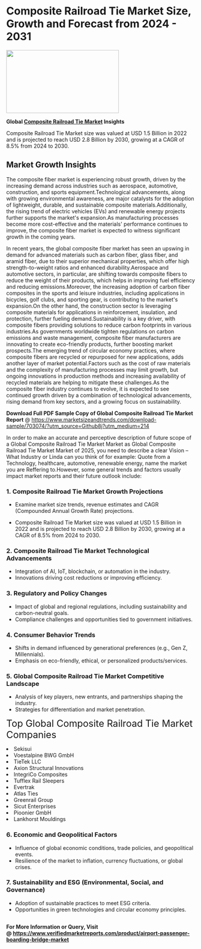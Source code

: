<H1>Composite Railroad Tie Market Size, Growth and Forecast from 2024 - 2031</H1><img class="aligncenter size-medium wp-image-584254" src="https://thirdeyenews.in/wp-content/uploads/2024/09/Global-Market-Research-300x168.jpeg" alt="" width="300" height="168" /><p><strong>Global&nbsp;<a href="https://www.marketsizeandtrends.com/download-sample/703074/?utm_source=Github8j?utm_medium=214">Composite Railroad Tie Market</a> Insights</strong></p><p>Composite Railroad Tie Market size was valued at USD 1.5 Billion in 2022 and is projected to reach USD 2.8 Billion by 2030, growing at a CAGR of 8.5% from 2024 to 2030.</p><p><h2>Market Growth Insights</h2> <p>The composite fiber market is experiencing robust growth, driven by the increasing demand across industries such as aerospace, automotive, construction, and sports equipment.Technological advancements, along with growing environmental awareness, are major catalysts for the adoption of lightweight, durable, and sustainable composite materials.Additionally, the rising trend of electric vehicles (EVs) and renewable energy projects further supports the market's expansion.As manufacturing processes become more cost-effective and the materials' performance continues to improve, the composite fiber market is expected to witness significant growth in the coming years.</p> <p>In recent years, the global composite fiber market has seen an upswing in demand for advanced materials such as carbon fiber, glass fiber, and aramid fiber, due to their superior mechanical properties, which offer high strength-to-weight ratios and enhanced durability.Aerospace and automotive sectors, in particular, are shifting towards composite fibers to reduce the weight of their products, which helps in improving fuel efficiency and reducing emissions.Moreover, the increasing adoption of carbon fiber composites in the sports and leisure industries, including applications in bicycles, golf clubs, and sporting gear, is contributing to the market's expansion.On the other hand, the construction sector is leveraging composite materials for applications in reinforcement, insulation, and protection, further fueling demand.Sustainability is a key driver, with composite fibers providing solutions to reduce carbon footprints in various industries.As governments worldwide tighten regulations on carbon emissions and waste management, composite fiber manufacturers are innovating to create eco-friendly products, further boosting market prospects.The emerging trend of circular economy practices, where composite fibers are recycled or repurposed for new applications, adds another layer of market potential.Factors such as the cost of raw materials and the complexity of manufacturing processes may limit growth, but ongoing innovations in production methods and increasing availability of recycled materials are helping to mitigate these challenges.As the composite fiber industry continues to evolve, it is expected to see continued growth driven by a combination of technological advancements, rising demand from key sectors, and a growing focus on sustainability.<p><span class=""><strong>Download Full PDF Sample Copy of Global Composite Railroad Tie Market Report</strong> @ <a href="https://www.marketsizeandtrends.com/download-sample/703074/?utm_source=Github8j?utm_medium=214" target="_blank">https://www.marketsizeandtrends.com/download-sample/703074/?utm_source=Github8j?utm_medium=214</a></span></p><p>In order to make an accurate and perceptive description of future scope of a Global&nbsp;Composite Railroad Tie Market Market as Global&nbsp;Composite Railroad Tie Market Market of 2025, you need to describe a clear Vision &ndash; What Industry or Linda can you think of for example: Quote from a Technology, healthcare, automotive, renewable energy, name the market you are Reffering to.However, some general trends and factors usually impact market reports and their future outlook include:</p><h3>1.&nbsp;<strong>Composite Railroad Tie Market Growth Projections</strong></h3><ul><li>Examine market size trends, revenue estimates and CAGR (Compounded Annual Growth Rate) projections.</li><li><p>Composite Railroad Tie Market size was valued at USD 1.5 Billion in 2022 and is projected to reach USD 2.8 Billion by 2030, growing at a CAGR of 8.5% from 2024 to 2030.</p></li></ul><h3>2.&nbsp;<strong>Composite Railroad Tie Market Technological Advancements</strong></h3><ul><li>Integration of AI, IoT, blockchain, or automation in the industry.</li><li>Innovations driving cost reductions or improving efficiency.</li></ul><h3>3.&nbsp;<strong>Regulatory and Policy Changes</strong></h3><ul><li>Impact of global and regional regulations, including sustainability and carbon-neutral goals.</li><li>Compliance challenges and opportunities tied to government initiatives.</li></ul><h3>4.&nbsp;<strong>Consumer Behavior Trends</strong></h3><ul><li>Shifts in demand influenced by generational preferences (e.g., Gen Z, Millennials).</li><li>Emphasis on eco-friendly, ethical, or personalized products/services.</li></ul><h3>5.&nbsp;<strong>Global Composite Railroad Tie Market Competitive Landscape</strong></h3><ul><li>Analysis of key players, new entrants, and partnerships shaping the industry.</li><li>Strategies for differentiation and market penetration.</li></ul><p data-pm-slice="1 1 []"><span style="color: inherit; font-family: inherit; font-size: 25px;">Top Global Composite Railroad Tie Market Companies</span></p><div class="" data-test-id=""><p><li>Sekisui</li><li> Voestalpine BWG GmbH</li><li> TieTek LLC</li><li> Axion Structural Innovations</li><li> IntegriCo Composites</li><li> Tufflex Rail Sleepers</li><li> Evertrak</li><li> Atlas Ties</li><li> Greenrail Group</li><li> Sicut Enterprises</li><li> Pioonier GmbH</li><li> Lankhorst Mouldings</li></p></div><h3>6.&nbsp;<strong>Economic and Geopolitical Factors</strong></h3><ul><li>Influence of global economic conditions, trade policies, and geopolitical events.</li><li>Resilience of the market to inflation, currency fluctuations, or global crises.</li></ul><h3>7.&nbsp;<strong>Sustainability and ESG (Environmental, Social, and Governance)</strong></h3><ul><li>Adoption of sustainable practices to meet ESG criteria.</li><li>Opportunities in green technologies and circular economy principles.</li></ul><h2><strong style="font-size: 14px;">For More Information or Query, Visit @&nbsp;</strong><a style="background-color: #ffffff; font-size: 14px;" href="https://www.marketsizeandtrends.com/report/composite-railroad-tie-market/" target="_blank">https://www.verifiedmarketreports.com/product/airport-passenger-boarding-bridge-market</a></h2>